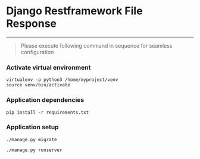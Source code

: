 # Django Restframework File Response

---

>Please execute following command in sequence for seamless configuration

### Activate virtual environment

````shell
virtualenv -p python3 /home/myproject/venv
source venv/bin/activate
````

### Application dependencies
```shell
pip install -r requirements.txt
```

### Application setup

```shell
./manage.py migrate

./manage.py runserver
```

